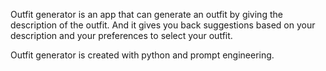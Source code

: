 Outfit generator is an app that can generate an outfit by giving the description of the outfit.
And it gives you back suggestions based on your description and your preferences to select your outfit. 

Outfit generator is created with python and prompt engineering.
